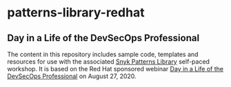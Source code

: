 # patterns-library-redhat

## Day in a Life of the DevSecOps Professional

The content in this repository includes sample code, templates and resources for use with the associated [Snyk Patterns Library](https://solutions.snyk.io/patterns-library/red-hat) self-paced workshop. It is based on the 
Red Hat sponsored webinar [Day in a Life of the DevSecOps Professional](https://events.redhat.com/profile/form/index.cfm?PKformID=0x2136750001) on August 27, 2020.
